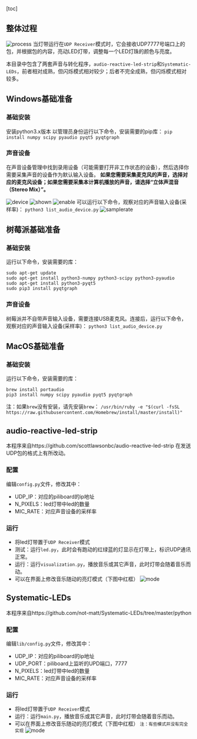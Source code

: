 [toc]
## 整体过程
![process](images/process.PNG)
当灯带运行在`UDP Receiver`模式时，它会接收UDP7777号端口上的包，并根据包的内容，亮动LED灯带，调整每一个LED灯珠的颜色与亮度。

本目录中包含了两套声音与转化程序，`audio-reactive-led-strip`和`Systematic-LEDs`，前者相对成熟，但闪烁模式相对较少；后者不完全成熟，但闪烁模式相对较多。

## Windows基础准备
### 基础安装
安装python3.x版本
以管理员身份运行以下命令，安装需要的pip库：
`pip install numpy scipy pyaudio pyqt5 pyqtgraph`

### 声音设备
在声音设备管理中找到录用设备（可能需要打开非工作状态的设备），然后选择你需要采集声音的设备作为默认输入设备。
**如果您需要采集麦克风的声音，选择对应的麦克风设备；如果您需要采集本计算机播放的声音，请选择“立体声混音（Stereo Mix）”。**

![device](images/stereo-device.PNG)
![shown](images/stereo-show.png)
![enable](images/stereo-enable.png)
可以运行以下命令，观察对应的声音输入设备(采样率)：
`python3 list_audio_device.py`
![samplerate](images/samplerate.PNG)

## 树莓派基础准备
### 基础安装
运行以下命令，安装需要的库：
```
sudo apt-get update
sudo apt-get install python3-numpy python3-scipy python3-pyaudio
sudo apt-get install python3-pyqt5
sudo pip3 install pyqtgraph
```
### 声音设备
树莓派并不自带声音输入设备，需要连接USB麦克风。连接后，运行以下命令，观察对应的声音输入设备(采样率)：
`python3 list_audio_device.py`

## MacOS基础准备
### 基础安装
运行以下命令，安装需要的库：
```
brew install portaudio
pip3 install numpy scipy pyaudio pyqt5 pyqtgraph
```
注：如果`brew`没有安装，请先安装`brew`：
`/usr/bin/ruby -e "$(curl -fsSL https://raw.githubusercontent.com/Homebrew/install/master/install)"`


## audio-reactive-led-strip
本程序来自https://github.com/scottlawsonbc/audio-reactive-led-strip
在发送UDP包的格式上有所改动。

### 配置
编辑`config.py`文件，修改其中：
- UDP_IP：对应的piliboard的ip地址
- N_PIXELS：led灯带中led的数量
- MIC_RATE：对应声音设备的采样率

### 运行
- 将led灯带置于`UDP Receiver`模式
- 测试：运行`led.py`，此时会有跑动的红绿蓝的灯显示在灯带上，标识UDP通讯正常。
- 运行：运行`visualization.py`，播放音乐或其它声音，此时灯带会随着音乐而动。
- 可以在界面上修改音乐随动的亮灯模式（下图中红框）
![mode](images/mode.PNG)

## Systematic-LEDs
本程序来自https://github.com/not-matt/Systematic-LEDs/tree/master/python

### 配置
编辑`lib/config.py`文件，修改其中：
- UDP_IP：对应的piliboard的ip地址
- UDP_PORT：piliboard上监听的UPD端口，7777
- N_PIXELS：led灯带中led的数量
- MIC_RATE：对应声音设备的采样率

### 运行
- 将led灯带置于`UDP Receiver`模式
- 运行：运行`main.py`，播放音乐或其它声音，此时灯带会随着音乐而动。
- 可以在界面上修改音乐随动的亮灯模式（下图中红框）
`注：有些模式并没有完全实现`
![mode](images/Systematic-LEDs.PNG)
